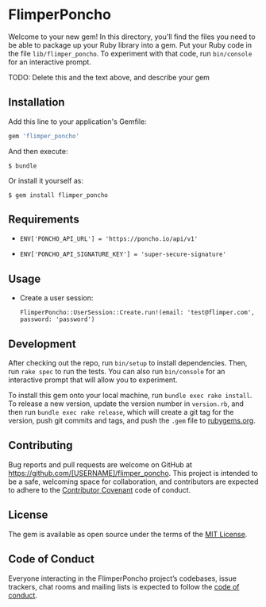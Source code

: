 # FlimperPoncho

Welcome to your new gem! In this directory, you'll find the files you need to be able to package up your Ruby library into a gem. Put your Ruby code in the file `lib/flimper_poncho`. To experiment with that code, run `bin/console` for an interactive prompt.

TODO: Delete this and the text above, and describe your gem

## Installation

Add this line to your application's Gemfile:

```ruby
gem 'flimper_poncho'
```

And then execute:

    $ bundle

Or install it yourself as:

    $ gem install flimper_poncho

## Requirements

- `ENV['PONCHO_API_URL'] = 'https://poncho.io/api/v1'`

- `ENV['PONCHO_API_SIGNATURE_KEY'] = 'super-secure-signature'`

## Usage

- Create a user session:

  `FlimperPoncho::UserSession::Create.run!(email: 'test@flimper.com', password: 'password')`

## Development

After checking out the repo, run `bin/setup` to install dependencies. Then, run `rake spec` to run the tests. You can also run `bin/console` for an interactive prompt that will allow you to experiment.

To install this gem onto your local machine, run `bundle exec rake install`. To release a new version, update the version number in `version.rb`, and then run `bundle exec rake release`, which will create a git tag for the version, push git commits and tags, and push the `.gem` file to [rubygems.org](https://rubygems.org).

## Contributing

Bug reports and pull requests are welcome on GitHub at https://github.com/[USERNAME]/flimper_poncho. This project is intended to be a safe, welcoming space for collaboration, and contributors are expected to adhere to the [Contributor Covenant](http://contributor-covenant.org) code of conduct.

## License

The gem is available as open source under the terms of the [MIT License](https://opensource.org/licenses/MIT).

## Code of Conduct

Everyone interacting in the FlimperPoncho project’s codebases, issue trackers, chat rooms and mailing lists is expected to follow the [code of conduct](https://github.com/[USERNAME]/flimper_poncho/blob/master/CODE_OF_CONDUCT.md).
